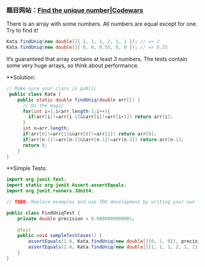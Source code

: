 ### 题目网站：[Find the unique number|Codewars](https://www.codewars.com/kata/585d7d5adb20cf33cb000235)

There is an array with some numbers. All numbers are equal except for one. Try to find it!

```java
Kata.findUniq(new double[]{ 1, 1, 1, 2, 1, 1 }); // => 2
Kata.findUniq(new double[]{ 0, 0, 0.55, 0, 0 }); // => 0.55
```

It’s guaranteed that array contains at least 3 numbers.
The tests contain some very huge arrays, so think about performance.


**Solution:
```Java
// Make sure your class is public
 public class Kata {
    public static double findUniq(double arr[]) {
      // Do the magic
      for(int i=1;i<arr.length-1;i++){
        if(arr[i]!=arr[i-1]&&arr[i]!=arr[i+1]) return arr[i];
      }
      int n=arr.length;
      if(arr[0]!=arr[1]&&arr[0]!=arr[2]) return arr[0];
      if(arr[n-1]!=arr[n-2]&&arr[n-1]!=arr[n-3]) return arr[n-1];
      return 0;
    }
}
```

**Simple Tests:
```Java
import org.junit.Test;
import static org.junit.Assert.assertEquals;
import org.junit.runners.JUnit4;

// TODO: Replace examples and use TDD development by writing your own tests

public class FindUniqTest {
    private double precision = 0.0000000000001;
    
    @Test
    public void sampleTestCases() {
        assertEquals(1.0, Kata.findUniq(new double[]{0, 1, 0}), precision);
        assertEquals(2.0, Kata.findUniq(new double[]{1, 1, 1, 2, 1, 1}), precision);
    }
}
```